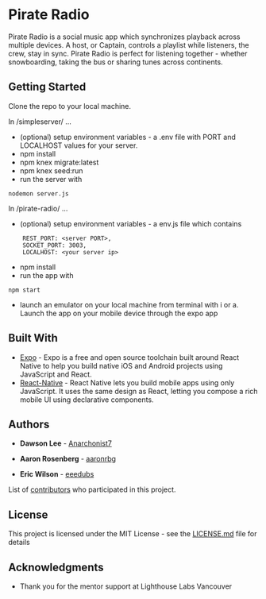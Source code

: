 # Pirate Radio

Pirate Radio is a social music app which synchronizes playback across multiple devices. A host, or Captain, controls a playlist while listeners, the crew, stay in sync. Pirate Radio is perfect for listening together - whether snowboarding, taking the bus or sharing tunes across continents.

## Getting Started

Clone the repo to your local machine.

In /simpleserver/ ...
* (optional) setup environment variables - a .env file with PORT and LOCALHOST values for your server. 
* npm install
* npm knex migrate:latest
* npm knex seed:run
* run the server with 
```
nodemon server.js
```

In /pirate-radio/ ...
* (optional) setup environment variables - a env.js file which contains
```
    REST_PORT: <server PORT>,
    SOCKET_PORT: 3003,
    LOCALHOST: <your server ip>
```
* npm install
* run the app with 
```
npm start
```
* launch an emulator on your local machine from terminal with i or a. Launch the app on your mobile device through the expo app

## Built With

* [Expo](https://expo.io/) - Expo is a free and open source toolchain built around React Native to help you build native iOS and Android projects using JavaScript and React.
* [React-Native](https://facebook.github.io/react-native/) - React Native lets you build mobile apps using only JavaScript. It uses the same design as React, letting you compose a rich mobile UI using declarative components.

## Authors

* **Dawson Lee** - [Anarchonist7](https://github.com/Anarchonist7)

* **Aaron Rosenberg** - [aaronrbg](https://github.com/aaronrbg)

* **Eric Wilson** - [eeedubs](https://github.com/eeedubs)

List of [contributors](https://github.com/Anarchonist7/Fresh_Radio/graphs/contributors) who participated in this project.

## License

This project is licensed under the MIT License - see the [LICENSE.md](LICENSE.md) file for details

## Acknowledgments

* Thank you for the mentor support at Lighthouse Labs Vancouver